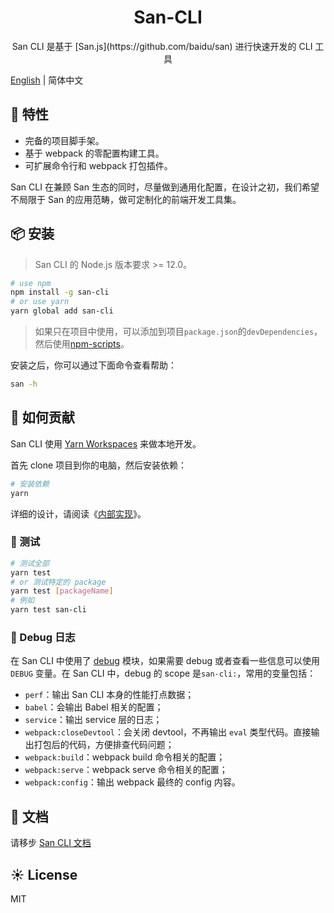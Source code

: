 <h1 align="center">San-CLI</h1>

<div align="center">
San CLI 是基于 [San.js](https://github.com/baidu/san) 进行快速开发的 CLI 工具

</div>

[English](./README.md) | 简体中文

## 🎉 特性

-   完备的项目脚手架。
-   基于 webpack 的零配置构建工具。
-   可扩展命令行和 webpack 打包插件。

San CLI 在兼顾 San 生态的同时，尽量做到通用化配置，在设计之初，我们希望不局限于 San 的应用范畴，做可定制化的前端开发工具集。

## 📦 安装

> San CLI 的 Node.js 版本要求 >= 12.0。

```bash
# use npm
npm install -g san-cli
# or use yarn
yarn global add san-cli
```

> 如果只在项目中使用，可以添加到项目`package.json`的`devDependencies`，然后使用[npm-scripts](https://docs.npmjs.com/misc/scripts)。

安装之后，你可以通过下面命令查看帮助：

```bash
san -h
```

## 🤝 如何贡献

San CLI 使用 [Yarn Workspaces](https://classic.yarnpkg.com/en/docs/workspaces/) 来做本地开发。

首先 clone 项目到你的电脑，然后安装依赖：

```bash
# 安装依赖
yarn
```

详细的设计，请阅读《[内部实现](./docs/architecture.md)》。

### 🔨 测试

```bash
# 测试全部
yarn test
# or 测试特定的 package
yarn test [packageName]
# 例如
yarn test san-cli
```

### 🐛 Debug 日志

在 San CLI 中使用了 [debug](https://npmjs.org/package/debug) 模块，如果需要 debug 或者查看一些信息可以使用 `DEBUG` 变量。在 San CLI 中，debug 的 scope 是`san-cli:`，常用的变量包括：

-   `perf`：输出 San CLI 本身的性能打点数据；
-   `babel`：会输出 Babel 相关的配置；
-   `service`：输出 service 层的日志；
-   `webpack:closeDevtool`：会关闭 devtool，不再输出 `eval` 类型代码。直接输出打包后的代码，方便排查代码问题；
-   `webpack:build`：webpack build 命令相关的配置；
-   `webpack:serve`：webpack serve 命令相关的配置；
-   `webpack:config`：输出 webpack 最终的 config 内容。

## 📝 文档

请移步 [San CLI 文档](./docs/README.md)

## ☀️ License

MIT
